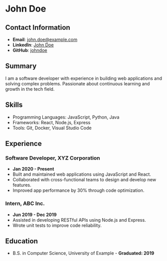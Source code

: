 # John Doe

## Contact Information
- **Email**: john.doe@example.com
- **LinkedIn**: [John Doe](https://linkedin.com/in/johndoe)
- **GitHub**: [johndoe](https://github.com/johndoe)

## Summary
I am a software developer with experience in building web applications and solving complex problems. Passionate about continuous learning and growth in the tech field.

## Skills
- Programming Languages: JavaScript, Python, Java
- Frameworks: React, Node.js, Express
- Tools: Git, Docker, Visual Studio Code

## Experience
### Software Developer, XYZ Corporation
- **Jan 2020 - Present**
- Built and maintained web applications using JavaScript and React.
- Collaborated with cross-functional teams to design and develop new features.
- Improved app performance by 30% through code optimization.

### Intern, ABC Inc.
- **Jun 2019 - Dec 2019**
- Assisted in developing RESTful APIs using Node.js and Express.
- Wrote unit tests to improve code reliability.

## Education
- B.S. in Computer Science, University of Example - **Graduated: 2019**
